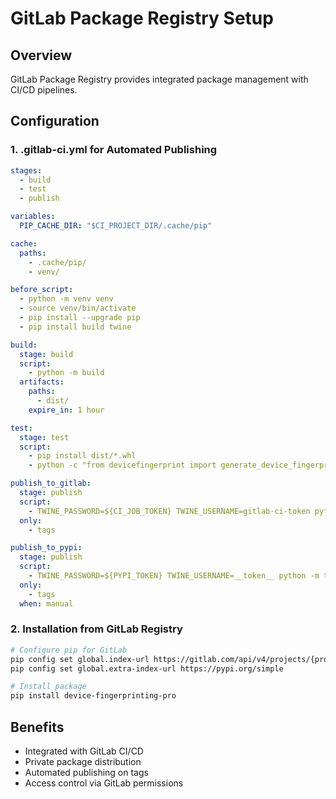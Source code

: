 # GitLab Package Registry Setup

## Overview
GitLab Package Registry provides integrated package management with CI/CD pipelines.

## Configuration

### 1. .gitlab-ci.yml for Automated Publishing
```yaml
stages:
  - build
  - test
  - publish

variables:
  PIP_CACHE_DIR: "$CI_PROJECT_DIR/.cache/pip"

cache:
  paths:
    - .cache/pip/
    - venv/

before_script:
  - python -m venv venv
  - source venv/bin/activate
  - pip install --upgrade pip
  - pip install build twine

build:
  stage: build
  script:
    - python -m build
  artifacts:
    paths:
      - dist/
    expire_in: 1 hour

test:
  stage: test
  script:
    - pip install dist/*.whl
    - python -c "from devicefingerprint import generate_device_fingerprint; print('Import test passed')"

publish_to_gitlab:
  stage: publish
  script:
    - TWINE_PASSWORD=${CI_JOB_TOKEN} TWINE_USERNAME=gitlab-ci-token python -m twine upload --repository-url ${CI_API_V4_URL}/projects/${CI_PROJECT_ID}/packages/pypi dist/*
  only:
    - tags

publish_to_pypi:
  stage: publish
  script:
    - TWINE_PASSWORD=${PYPI_TOKEN} TWINE_USERNAME=__token__ python -m twine upload dist/*
  only:
    - tags
  when: manual
```

### 2. Installation from GitLab Registry
```bash
# Configure pip for GitLab
pip config set global.index-url https://gitlab.com/api/v4/projects/{project_id}/packages/pypi/simple
pip config set global.extra-index-url https://pypi.org/simple

# Install package
pip install device-fingerprinting-pro
```

## Benefits
- Integrated with GitLab CI/CD
- Private package distribution
- Automated publishing on tags
- Access control via GitLab permissions
